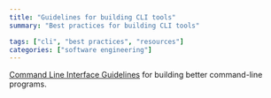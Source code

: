 ```yaml
---
title: "Guidelines for building CLI tools"
summary: "Best practices for building CLI tools"

tags: ["cli", "best practices", "resources"]
categories: ["software engineering"]
---
```


[Command Line Interface Guidelines](https://clig.dev/) for building better command-line programs.
